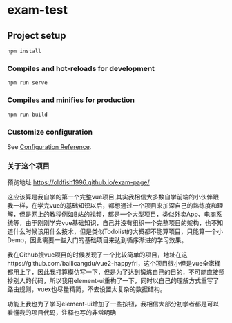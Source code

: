 # exam-test

## Project setup
```
npm install
```

### Compiles and hot-reloads for development
```
npm run serve
```

### Compiles and minifies for production
```
npm run build
```

### Customize configuration
See [Configuration Reference](https://cli.vuejs.org/config/).

### 关于这个项目

预览地址 https://oldfish1996.github.io/exam-page/

这应该算是我自学的第一个完整vue项目,其实我相信大多数自学前端的小伙伴跟我一样，在学完vue的基础知识以后，都想通过一个项目来加深自己的熟练度和理解，但是网上的教程例如B站的视频，都是一个大型项目，类似外卖App、电商系统等，由于刚刚学完vue基础知识，自己并没有组织一个完整项目的架构，也不知道什么时候该用什么技术，但是类似Todolist的大概都不能算项目，只能算一个小Demo，因此需要一些入门的基础项目来达到循序渐进的学习效果。

我在Github搜vue项目的时候发现了一个比较简单的项目，地址在这https://github.com/bailicangdu/vue2-happyfri，这个项目很小但是vue全家桶都用上了，因此我打算模仿写一下，但是为了达到锻炼自己的目的，不可能直接照抄别人的代码，所以我用element-ui重构了一下，同时以自己的理解方式重写了路由规则，vuex也尽量精简，不去设置太复杂的数据结构。

功能上我也为了学习element-ui增加了一些按钮，我相信大部分初学者都是可以看懂我的项目代码，注释也写的非常明确
